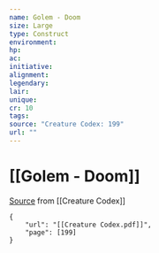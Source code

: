 ```yaml
---
name: Golem - Doom
size: Large
type: Construct
environment: 
hp: 
ac: 
initiative: 
alignment: 
legendary: 
lair: 
unique: 
cr: 10
tags: 
source: "Creature Codex: 199"
url: ""
---
```

# [[Golem - Doom]]

[Source](zotero://open-pdf/library/items/NTNKJRHG?page=199) from [[Creature Codex]]

```pdf
{
	"url": "[[Creature Codex.pdf]]",
	"page": [199]
}
```

